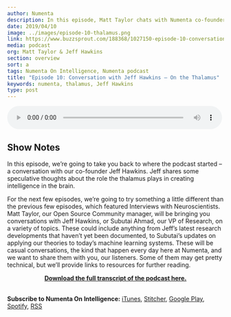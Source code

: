 ```yaml
---
author: Numenta
description: In this episode, Matt Taylor chats with Numenta co-founder Jeff Hawkins, who shares his speculative thoughts about the thalamus and the role it plays in intelligence. This episode is the first of several where we'll be sharing casual conversations on a variety of topics with Jeff and our VP of Research, Subutai Ahmad.
date: 2019/04/10
image: ../images/episode-10-thalamus.png
link: https://www.buzzsprout.com/188368/1027150-episode-10-conversation-with-jeff-hawkins-on-the-thalamus
media: podcast
org: Matt Taylor & Jeff Hawkins
section: overview
sort: a
tags: Numenta On Intelligence, Numenta podcast
title: "Episode 10: Conversation with Jeff Hawkins – On the Thalamus"
keywords: numenta, thalamus, Jeff Hawkins
type: post
---
```


<audio controls preload="metadata" style=" width:500px;"> <source src="https://www.buzzsprout.com/188368/1027150-episode-10-conversation-with-jeff-hawkins-on-the-thalamus.mp3" type="audio/mpeg">Your browser does not support the audio element. </audio>

## Show Notes

In this episode, we’re going to take you back to where the podcast started – a conversation with our co-founder Jeff Hawkins. Jeff shares some speculative thoughts about the role the thalamus plays in creating intelligence in the brain.

For the next few episodes, we’re going to try something a little different than the previous few episodes, which featured Interviews with Neuroscientists. Matt Taylor, our Open Source Community manager, will be bringing you conversations with Jeff Hawkins, or Subutai Ahmad, our VP of Research, on a variety of topics. These could include anything from Jeff’s latest research developments that haven’t yet been documented, to Subutai’s updates on applying our theories to today’s machine learning systems. These will be casual conversations, the kind that happen every day here at Numenta, and we want to share them with you, our listeners. Some of them may get pretty technical, but we’ll provide links to resources for further reading.

<center>

**[Download the full transcript of the podcast here.](/assets/pdf/numenta-on-intelligence-podcast/NOI-Episode-10-Conversation-With-Jeff-Hawkins-on-Thalamus.pdf)**

</center>

<br>**Subscribe to Numenta On Intelligence:**  [iTunes](https://itunes.apple.com/us/podcast/numenta-on-intelligence/id1406940219), [Stitcher](https://www.stitcher.com/podcast/numenta-on-intelligence), [Google Play](https://play.google.com/music/listen?u=1#/ps/Iso5mnblc5aksx4k6etlz5243se), [Spotify](https://open.spotify.com/show/1vH1TuF6HR51D4rYAfF7aT?si=zqpeFHAKRc6H7s9fsabukg), [RSS](https://feeds.buzzsprout.com/188368.rss)

